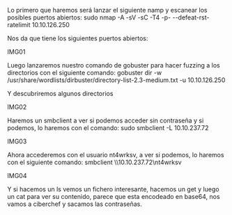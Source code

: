 
Lo primero que haremos será lanzar el siguiente namp y escanear los posibles puertos abiertos: sudo nmap -A -sV -sC -T4 -p- --defeat-rst-ratelimit 10.10.126.250

Nos da que tiene los siguientes puertos abiertos:

IMG01

Luego lanzaremos nuestro comando de gobuster para hacer fuzzing a los directorios con el siguiente comando: gobuster dir -w /usr/share/wordlists/dirbuster/directory-list-2.3-medium.txt -u 10.10.126.250

Y descubriremos algunos directorios

IMG02

Haremos un smbclient a ver si podemos acceder sin contraseña y si podemos, lo haremos con el comando: sudo smbclient -L 10.10.237.72

IMG03

Ahora accederemos con el usuario nt4wrksv, a ver si podemos, lo haremos con el siguiente comando: smbclient \\\\10.10.237.72\\nt4wrksv

IMG04

Y si hacemos un ls vemos un fichero interesante, hacemos un get y luego un cat para ver su contenido, parece que esta encodeado en base64, nos vamos a ciberchef y sacamos las contraseñas.




